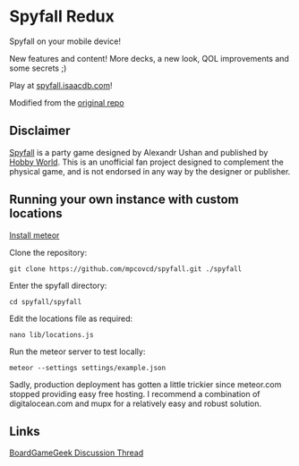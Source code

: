 # Spyfall Redux

Spyfall on your mobile device!

New features and content! More decks, a new look, QOL improvements and some secrets ;)

Play at [spyfall.isaacdb.com](http://spyfall.isaacdb.com)!

Modified from the [original repo](https://github.com/mpcovcd/spyfall)

## Disclaimer

[Spyfall](http://international.hobbyworld.ru/spyfall) is a party game designed by Alexandr Ushan and published by [Hobby World](http://international.hobbyworld.ru/). This is an unofficial fan project designed to complement the physical game, and is not endorsed in any way by the designer or publisher.

## Running your own instance with custom locations

[Install meteor](https://www.meteor.com/install)

Clone the repository:

	git clone https://github.com/mpcovcd/spyfall.git ./spyfall

Enter the spyfall directory:

	cd spyfall/spyfall

Edit the locations file as required:

	nano lib/locations.js

Run the meteor server to test locally:

	meteor --settings settings/example.json

Sadly, production deployment has gotten a little trickier since meteor.com stopped providing easy free hosting. I recommend a combination of digitalocean.com and mupx for a relatively easy and robust solution.

## Links

[BoardGameGeek Discussion Thread](http://www.boardgamegeek.com/thread/1279239/app/page/1)
